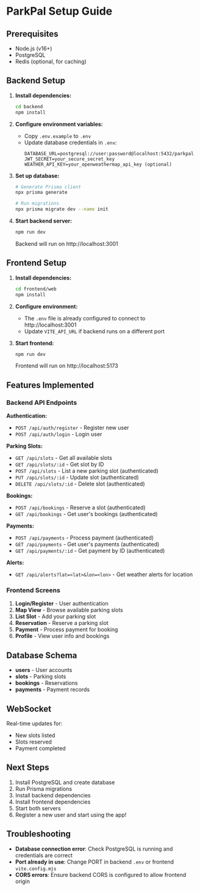 # ParkPal Setup Guide

## Prerequisites
- Node.js (v16+)
- PostgreSQL
- Redis (optional, for caching)

## Backend Setup

1. **Install dependencies:**
   ```bash
   cd backend
   npm install
   ```

2. **Configure environment variables:**
   - Copy `.env.example` to `.env`
   - Update database credentials in `.env`:
     ```
     DATABASE_URL=postgresql://user:password@localhost:5432/parkpal
     JWT_SECRET=your_secure_secret_key
     WEATHER_API_KEY=your_openweathermap_api_key (optional)
     ```

3. **Set up database:**
   ```bash
   # Generate Prisma client
   npx prisma generate

   # Run migrations
   npx prisma migrate dev --name init
   ```

4. **Start backend server:**
   ```bash
   npm run dev
   ```

   Backend will run on http://localhost:3001

## Frontend Setup

1. **Install dependencies:**
   ```bash
   cd frontend/web
   npm install
   ```

2. **Configure environment:**
   - The `.env` file is already configured to connect to http://localhost:3001
   - Update `VITE_API_URL` if backend runs on a different port

3. **Start frontend:**
   ```bash
   npm run dev
   ```

   Frontend will run on http://localhost:5173

## Features Implemented

### Backend API Endpoints

**Authentication:**
- `POST /api/auth/register` - Register new user
- `POST /api/auth/login` - Login user

**Parking Slots:**
- `GET /api/slots` - Get all available slots
- `GET /api/slots/:id` - Get slot by ID
- `POST /api/slots` - List a new parking slot (authenticated)
- `PUT /api/slots/:id` - Update slot (authenticated)
- `DELETE /api/slots/:id` - Delete slot (authenticated)

**Bookings:**
- `POST /api/bookings` - Reserve a slot (authenticated)
- `GET /api/bookings` - Get user's bookings (authenticated)

**Payments:**
- `POST /api/payments` - Process payment (authenticated)
- `GET /api/payments` - Get user's payments (authenticated)
- `GET /api/payments/:id` - Get payment by ID (authenticated)

**Alerts:**
- `GET /api/alerts?lat=<lat>&lon=<lon>` - Get weather alerts for location

### Frontend Screens

1. **Login/Register** - User authentication
2. **Map View** - Browse available parking slots
3. **List Slot** - Add your parking slot
4. **Reservation** - Reserve a parking slot
5. **Payment** - Process payment for booking
6. **Profile** - View user info and bookings

## Database Schema

- **users** - User accounts
- **slots** - Parking slots
- **bookings** - Reservations
- **payments** - Payment records

## WebSocket

Real-time updates for:
- New slots listed
- Slots reserved
- Payment completed

## Next Steps

1. Install PostgreSQL and create database
2. Run Prisma migrations
3. Install backend dependencies
4. Install frontend dependencies
5. Start both servers
6. Register a new user and start using the app!

## Troubleshooting

- **Database connection error**: Check PostgreSQL is running and credentials are correct
- **Port already in use**: Change PORT in backend `.env` or frontend `vite.config.mjs`
- **CORS errors**: Ensure backend CORS is configured to allow frontend origin
